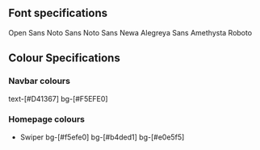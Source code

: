 ## Font specifications

Open Sans
Noto Sans
Noto Sans Newa
Alegreya Sans
Amethysta
Roboto

## Colour Specifications

### Navbar colours

text-[#D41367]
bg-[#F5EFE0]

### Homepage colours

- Swiper
bg-[#f5efe0]
bg-[#b4ded1]
bg-[#e0e5f5]
